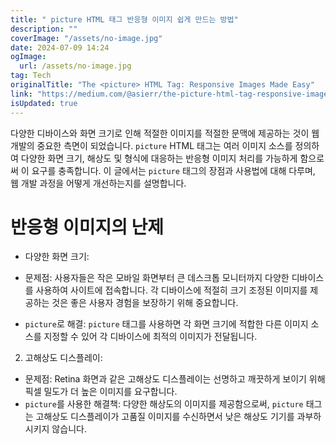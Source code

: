 ```yaml
---
title: " picture HTML 태그 반응형 이미지 쉽게 만드는 방법"
description: ""
coverImage: "/assets/no-image.jpg"
date: 2024-07-09 14:24
ogImage:
  url: /assets/no-image.jpg
tag: Tech
originalTitle: "The <picture> HTML Tag: Responsive Images Made Easy"
link: "https://medium.com/@asierr/the-picture-html-tag-responsive-images-made-easy-e76eeb7cc185"
isUpdated: true
---
```


다양한 디바이스와 화면 크기로 인해 적절한 이미지를 적절한 문맥에 제공하는 것이 웹 개발의 중요한 측면이 되었습니다. `picture` HTML 태그는 여러 이미지 소스를 정의하여 다양한 화면 크기, 해상도 및 형식에 대응하는 반응형 이미지 처리를 가능하게 함으로써 이 요구를 충족합니다. 이 글에서는 `picture` 태그의 장점과 사용법에 대해 다루며, 웹 개발 과정을 어떻게 개선하는지를 설명합니다.

# 반응형 이미지의 난제

- 다양한 화면 크기:

- 문제점: 사용자들은 작은 모바일 화면부터 큰 데스크톱 모니터까지 다양한 디바이스를 사용하여 사이트에 접속합니다. 각 디바이스에 적절히 크기 조정된 이미지를 제공하는 것은 좋은 사용자 경험을 보장하기 위해 중요합니다.
- `picture`로 해결: `picture` 태그를 사용하면 각 화면 크기에 적합한 다른 이미지 소스를 지정할 수 있어 각 디바이스에 최적의 이미지가 전달됩니다.

<!-- seedividend - 사각형 -->

<ins class="adsbygoogle"
     style="display:block"
     data-ad-client="ca-pub-4877378276818686"
     data-ad-slot="1898504329"
     data-ad-format="auto"
     data-full-width-responsive="true"></ins>

<script>
     (adsbygoogle = window.adsbygoogle || []).push({});
</script>

2. 고해상도 디스플레이:

- 문제점: Retina 화면과 같은 고해상도 디스플레이는 선명하고 깨끗하게 보이기 위해 픽셀 밀도가 더 높은 이미지를 요구합니다.
- `picture`를 사용한 해결책: 다양한 해상도의 이미지를 제공함으로써, `picture` 태그는 고해상도 디스플레이가 고품질 이미지를 수신하면서 낮은 해상도 기기를 과부하시키지 않습니다.
